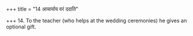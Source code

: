 +++
title = "14 आचार्याय वरं ददाति"

+++
14. To the teacher (who helps at the wedding ceremonies) he gives an optional gift.
